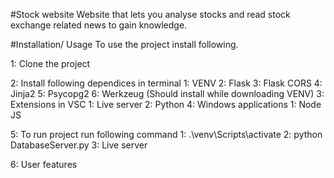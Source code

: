 #Stock website Website that lets you analyse stocks and read stock exchange related news to gain knowledge.

#Installation/ Usage To use the project install following.

1: Clone the project

2: Install following dependices in terminal 1: VENV 2: Flask 3: Flask CORS 4: Jinja2 5: Psycopg2 6: Werkzeug (Should install while downloading VENV) 3: Extensions in VSC 1: Live server 2: Python 4: Windows applications 1: Node JS 

5: To run project run following command 1: .\venv\Scripts\activate 2: python DatabaseServer.py 3: Live server

6: User features
